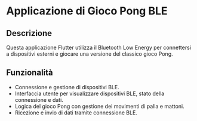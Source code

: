 # Applicazione di Gioco Pong BLE

## Descrizione
Questa applicazione Flutter utilizza il Bluetooth Low Energy per connettersi a dispositivi esterni e giocare una versione del classico gioco Pong.

## Funzionalità
- Connessione e gestione di dispositivi BLE.
- Interfaccia utente per visualizzare dispositivi BLE, stato della connessione e dati.
- Logica del gioco Pong con gestione dei movimenti di palla e mattoni.
- Ricezione e invio di dati tramite connessione BLE.


